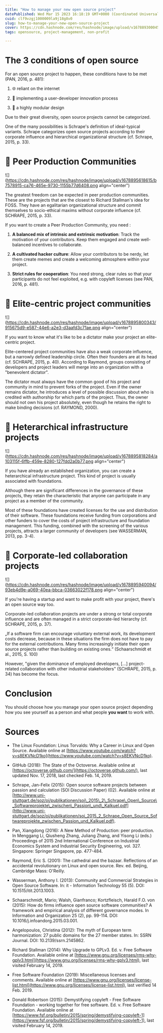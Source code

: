 ```yaml
---
title: "How to manage your new open source project"
datePublished: Wed Mar 15 2023 16:18:19 GMT+0000 (Coordinated Universal Time)
cuid: clf9vzgj1000009la9j18g8v0
slug: how-to-manage-your-new-open-source-project
cover: https://cdn.hashnode.com/res/hashnode/image/upload/v1678893000452/3d93ef59-c444-4fcd-b698-445d70923758.png
tags: opensource, project-management, non-profit

---
```


# The 3 conditions of open source

For an open source project to happen, these conditions have to be met (PAN, 2016, p. 481):

1. 🌐 reliant on the internet
    
2. 🤸 implementing a user-developer innovation process
    
3. 🧩 a highly modular design
    

Due to their great diversity, open source projects cannot be categorized.

One of the many possibilities is Schrape's definition of ideal-typical variants. Schrape categorizes open source projects according to their corporate influence and hierarchical organizational structure (cf. Schrape, 2015, p. 33).

# 🐧 Peer Production Communities

![](https://cdn.hashnode.com/res/hashnode/image/upload/v1678895618615/b7578915-ca76-465e-9730-1155b77d6408.png align="center")

The greatest freedom can be expected in peer production communities. These are the projects that are the closest to Richard Stallman's idea for FOSS. They have an egalitarian organizational structure and commit themselves to socio-ethical maxims without corporate influence (cf. SCHRAPE, 2015, p. 33).

If you want to create a Peer Production Community, you need :

1. **A balanced mix of intrinsic and extrinsic motivation**: Track the motivation of your contributors. Keep them engaged and create well-balanced incentives to collaborate.
    
2. **A cultivated hacker culture**: Allow your contributors to be nerdy, let them create memes and create a welcoming atmosphere within your project.
    
3. **Strict rules for cooperation**: You need strong, clear rules so that your participants do not feel exploited, e.g. with copyleft licenses (see PAN, 2016, p. 481).
    

# 🦅 Elite-centric project communities

![](https://cdn.hashnode.com/res/hashnode/image/upload/v1678895800343/915675d9-e587-44e6-a2e3-d3aafd3c71ae.png align="center")

If you want to know what it's like to be a dictator make your project an elite-centric project.

Elite-centered project communities have also a weak corporate influence, but a narrowly defined leadership circle. Often their founders are at its head (cf. SCHRAPE, 2015, p. 40). According to Raymond, groups consisting of developers and project leaders will merge into an organization with a "benevolent dictator".

The dictator must always have the common good of his project and community in mind to prevent forks of the project. Even if the owner remains dictator, he introduces a level of possible discussion about who is credited with authorship for which parts of the project. Thus, the owner should not own his project absolutely, even though he retains the right to make binding decisions (cf. RAYMOND, 2000).

# 🦚 Heterarchical infrastructure projects

![](https://cdn.hashnode.com/res/hashnode/image/upload/v1678895818284/a103115f-6ffb-459e-8280-127fdd2a0b77.png align="center")

If you have already an established organization, you can create a heterarchical infrastructure project. This kind of project is usually associated with foundations.

Although there are significant differences in the governance of these projects, they retain the characteristic that anyone can participate in any project as a member of the community.

Most of these foundations have created licenses for the use and distribution of their software. These foundations receive funding from corporations and other funders to cover the costs of project infrastructure and foundation management. This funding, combined with the screening of the various projects, attracts a larger community of developers (see WASSERMAN, 2013, pp. 3-4).

# 🦄 Corporate-led collaboration projects

![](https://cdn.hashnode.com/res/hashnode/image/upload/v1678895940094/93eb4d9e-a069-40ea-bbca-03663022f178.png align="center")

If you're having a startup and want to make profit with your project, there's an open source way too.

Corporate-led collaboration projects are under a strong or total corporate influence and are often managed in a strict corporate-led hierarchy (cf. SCHRAPE, 2015, p. 37).

„If a software firm can encourage voluntary external work, its development costs decrease, because in these situations the firm does not have to pay for the external contributions. Many firms increasingly initiate their open source projects rather than building on existing ones.“ (Schaarschmidt et al., 2015, S. 100)

However, "given the dominance of employed developers, \[...\] project-related collaboration with other industrial stakeholders" (SCHRAPE, 2015, p. 34) has become the focus.

# Conclusion

You should choose how you manage your open source project depending how you see yourself as a person and what people **you want** to work with.

# Sources

* The Linux Foundation: Linus Torvalds: Why a Career in Linux and Open Source. Available online at [https://www.youtube.com/watch?v=s8EKVNcD1ko](https://www.youtube.com/watch?v=s8EKVNcD1ko).
    
* GitHub (2018): The State of the Octoverse. Available online at [https://octoverse.github.com/](https://octoverse.github.com/), last updated Nov. 17, 2018, last checked Feb. 14, 2019.
    
* Schrape, Jan-Felix (2015): Open source software projects between passion and calculation (SOI Discussion Paper) (02). Available online at [http://www.uni-stuttgart.de/soz/oi/publikationen/soi\_2015\_2\_Schrape\_Open\_Source\_Softwareprojekte\_zwischen\_Passion\_und\_Kalkuel.pdf](http://www.uni-stuttgart.de/soz/oi/publikationen/soi_2015_2_Schrape_Open_Source_Softwareprojekte_zwischen_Passion_und_Kalkuel.pdf).
    
* Pan, Xiangdong (2016): A New Method of Production: peer production. In Menggang Li, Qiusheng Zhang, Juliang Zhang, and Yisong Li (eds.) Proceedings of 2015 2nd International Conference on Industrial Economics System and Industrial Security Engineering, vol. 327. Singapore: Springer Singapore, pp. 477-484.
    
* Raymond, Eric S. (2001): The cathedral and the bazaar. Reflections of an accidental revolutionary on Linux and open source. Rev. ed. Beijing, Cambridge Mass: O'Reilly.
    
* Wasserman, Anthony I. (2013): Community and Commercial Strategies in Open Source Software. In: it - Information Technology 55 (5). DOI: 10.1515/itit.2013.1003.
    
* Schaarschmidt, Mario; Walsh, Gianfranco; Kortzfleisch, Harald F.O. von (2015): How do firms influence open source software communities? A framework and empirical analysis of different governance modes. In Information and Organization 25 (2), pp. 99-114. DOI: 10.1016/j.infoandorg.2015.03.001.
    
* Angelopoulos, Christina (2012): The myth of European term harmonization: 27 public domains for the 27 member states. In: SSRN Journal. DOI: 10.2139/ssrn.2145862.
    
* Richard Stallman (2014): Why Upgrade to GPLv3. Ed. v. Free Software Foundation. Available online at [https://www.gnu.org/licenses/rms-why-gplv3.html](https://www.gnu.org/licenses/rms-why-gplv3.html), last visited February 14, 2019.
    
* Free Software Foundation (2019): Miscellaneous licenses and comments. Available online at [https://www.gnu.org/licenses/license-list.html](https://www.gnu.org/licenses/license-list.html), last verified 14 Feb. 2019.
    
* Donald Robertson (2015): Demystifying copyleft - Free Software Foundation - working together for free software. Ed. v. Free Software Foundation. Available online at [https://www.fsf.org/bulletin/2015/spring/demystifying-copyleft-1](https://www.fsf.org/bulletin/2015/spring/demystifying-copyleft-1), last visited February 14, 2019.